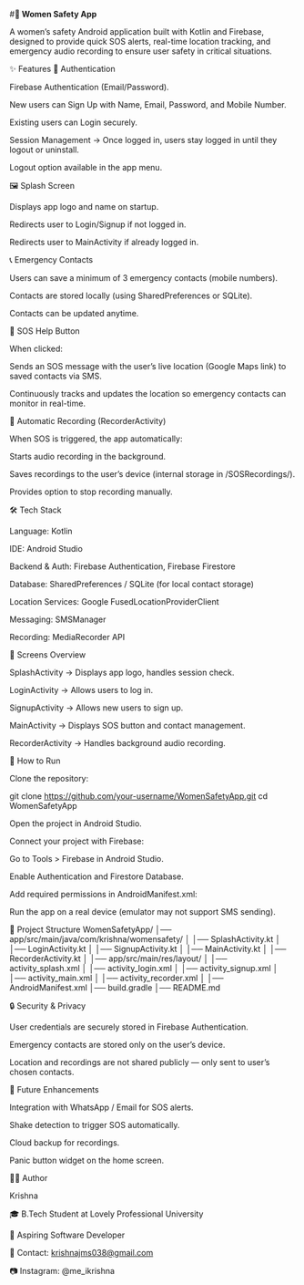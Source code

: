 #**🚨 Women Safety App**

A women’s safety Android application built with Kotlin and Firebase, designed to provide quick SOS alerts, real-time location tracking, and emergency audio recording to ensure user safety in critical situations.

✨ Features
🔑 Authentication

Firebase Authentication (Email/Password).

New users can Sign Up with Name, Email, Password, and Mobile Number.

Existing users can Login securely.

Session Management → Once logged in, users stay logged in until they logout or uninstall.

Logout option available in the app menu.

🖼️ Splash Screen

Displays app logo and name on startup.

Redirects user to Login/Signup if not logged in.

Redirects user to MainActivity if already logged in.

📞 Emergency Contacts

Users can save a minimum of 3 emergency contacts (mobile numbers).

Contacts are stored locally (using SharedPreferences or SQLite).

Contacts can be updated anytime.

🚨 SOS Help Button

When clicked:

Sends an SOS message with the user’s live location (Google Maps link) to saved contacts via SMS.

Continuously tracks and updates the location so emergency contacts can monitor in real-time.

🎤 Automatic Recording (RecorderActivity)

When SOS is triggered, the app automatically:

Starts audio recording in the background.

Saves recordings to the user’s device (internal storage in /SOSRecordings/).

Provides option to stop recording manually.

🛠️ Tech Stack

Language: Kotlin

IDE: Android Studio

Backend & Auth: Firebase Authentication, Firebase Firestore

Database: SharedPreferences / SQLite (for local contact storage)

Location Services: Google FusedLocationProviderClient

Messaging: SMSManager

Recording: MediaRecorder API

📱 Screens Overview

SplashActivity → Displays app logo, handles session check.

LoginActivity → Allows users to log in.

SignupActivity → Allows new users to sign up.

MainActivity → Displays SOS button and contact management.

RecorderActivity → Handles background audio recording.

🚀 How to Run

Clone the repository:

git clone https://github.com/your-username/WomenSafetyApp.git
cd WomenSafetyApp


Open the project in Android Studio.

Connect your project with Firebase:

Go to Tools > Firebase in Android Studio.

Enable Authentication and Firestore Database.

Add required permissions in AndroidManifest.xml:

<uses-permission android:name="android.permission.SEND_SMS" />
<uses-permission android:name="android.permission.ACCESS_FINE_LOCATION" />
<uses-permission android:name="android.permission.RECORD_AUDIO" />
<uses-permission android:name="android.permission.WRITE_EXTERNAL_STORAGE" />


Run the app on a real device (emulator may not support SMS sending).

📂 Project Structure
WomenSafetyApp/
│── app/src/main/java/com/krishna/womensafety/
│   │── SplashActivity.kt
│   │── LoginActivity.kt
│   │── SignupActivity.kt
│   │── MainActivity.kt
│   │── RecorderActivity.kt
│
│── app/src/main/res/layout/
│   │── activity_splash.xml
│   │── activity_login.xml
│   │── activity_signup.xml
│   │── activity_main.xml
│   │── activity_recorder.xml
│
│── AndroidManifest.xml
│── build.gradle
│── README.md

🔒 Security & Privacy

User credentials are securely stored in Firebase Authentication.

Emergency contacts are stored only on the user’s device.

Location and recordings are not shared publicly — only sent to user’s chosen contacts.

🌟 Future Enhancements

Integration with WhatsApp / Email for SOS alerts.

Shake detection to trigger SOS automatically.

Cloud backup for recordings.

Panic button widget on the home screen.

👨‍💻 Author

Krishna

🎓 B.Tech Student at Lovely Professional University

💼 Aspiring Software Developer

📧 Contact: krishnajms038@gmail.com

📷 Instagram: @me_ikrishna
